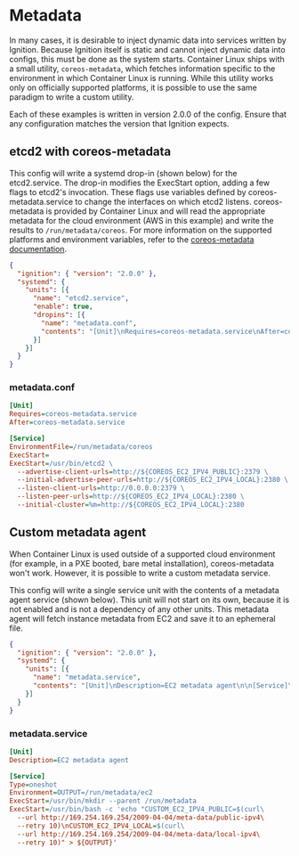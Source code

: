 # Metadata

In many cases, it is desirable to inject dynamic data into services written by Ignition. Because Ignition itself is static and cannot inject dynamic data into configs, this must be done as the system starts. Container Linux ships with a small utility, `coreos-metadata`, which fetches information specific to the environment in which Container Linux is running. While this utility works only on officially supported platforms, it is possible to use the same paradigm to write a custom utility.

Each of these examples is written in version 2.0.0 of the config. Ensure that any configuration matches the version that Ignition expects.

## etcd2 with coreos-metadata

This config will write a systemd drop-in (shown below) for the etcd2.service. The drop-in modifies the ExecStart option, adding a few flags to etcd2's invocation. These flags use variables defined by coreos-metadata.service to change the interfaces on which etcd2 listens. coreos-metadata is provided by Container Linux and will read the appropriate metadata for the cloud environment (AWS in this example) and write the results to `/run/metadata/coreos`. For more information on the supported platforms and environment variables, refer to the [coreos-metadata documentation][metadata-docs].

```json ignition-config
{
  "ignition": { "version": "2.0.0" },
  "systemd": {
    "units": [{
      "name": "etcd2.service",
      "enable": true,
      "dropins": [{
        "name": "metadata.conf",
        "contents": "[Unit]\nRequires=coreos-metadata.service\nAfter=coreos-metadata.service\n\n[Service]\nEnvironmentFile=/run/metadata/coreos\nExecStart=\nExecStart=/usr/bin/etcd2 --advertise-client-urls=http://${COREOS_EC2_IPV4_PUBLIC}:2379 --initial-advertise-peer-urls=http://${COREOS_EC2_IPV4_LOCAL}:2380 --listen-client-urls=http://0.0.0.0:2379 --listen-peer-urls=http://${COREOS_EC2_IPV4_LOCAL}:2380 --initial-cluster=%m=http://${COREOS_EC2_IPV4_LOCAL}:2380"
      }]
    }]
  }
}
```

### metadata.conf

```ini
[Unit]
Requires=coreos-metadata.service
After=coreos-metadata.service

[Service]
EnvironmentFile=/run/metadata/coreos
ExecStart=
ExecStart=/usr/bin/etcd2 \
  --advertise-client-urls=http://${COREOS_EC2_IPV4_PUBLIC}:2379 \
  --initial-advertise-peer-urls=http://${COREOS_EC2_IPV4_LOCAL}:2380 \
  --listen-client-urls=http://0.0.0.0:2379 \
  --listen-peer-urls=http://${COREOS_EC2_IPV4_LOCAL}:2380 \
  --initial-cluster=%m=http://${COREOS_EC2_IPV4_LOCAL}:2380
```

## Custom metadata agent

When Container Linux is used outside of a supported cloud environment (for example, in a PXE booted, bare metal installation), coreos-metadata won't work. However, it is possible to write a custom metadata service.

This config will write a single service unit with the contents of a metadata agent service (shown below). This unit will not start on its own, because it is not enabled and is not a dependency of any other units. This metadata agent will fetch instance metadata from EC2 and save it to an ephemeral file.

```json ignition-config
{
  "ignition": { "version": "2.0.0" },
  "systemd": {
    "units": [{
      "name": "metadata.service",
      "contents": "[Unit]\nDescription=EC2 metadata agent\n\n[Service]\nType=oneshot\nEnvironment=OUTPUT=/run/metadata/ec2\nExecStart=/usr/bin/mkdir --parent /run/metadata\nExecStart=/usr/bin/bash -c 'echo \"CUSTOM_EC2_IPV4_PUBLIC=$(curl --url http://169.254.169.254/2009-04-04/meta-data/public-ipv4 --retry 10)\\nCUSTOM_EC2_IPV4_LOCAL=$(curl --url http://169.254.169.254/2009-04-04/meta-data/local-ipv4 --retry 10)\" > ${OUTPUT}'\n"
    }]
  }
}
```

### metadata.service

```ini
[Unit]
Description=EC2 metadata agent

[Service]
Type=oneshot
Environment=OUTPUT=/run/metadata/ec2
ExecStart=/usr/bin/mkdir --parent /run/metadata
ExecStart=/usr/bin/bash -c 'echo "CUSTOM_EC2_IPV4_PUBLIC=$(curl\
  --url http://169.254.169.254/2009-04-04/meta-data/public-ipv4\
  --retry 10)\nCUSTOM_EC2_IPV4_LOCAL=$(curl\
  --url http://169.254.169.254/2009-04-04/meta-data/local-ipv4\
  --retry 10)" > ${OUTPUT}'
```


[metadata-docs]: https://github.com/coreos/coreos-metadata/blob/master/docs/container-linux-legacy.md
